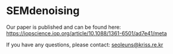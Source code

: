 # SEMdenoising
Our paper is published and can be found here: https://iopscience.iop.org/article/10.1088/1361-6501/ad7e41/meta 

If you have any questions, please contact: seoleuns@kriss.re.kr
